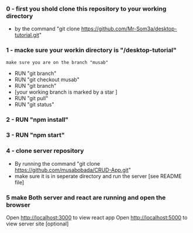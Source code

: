 ### 0 - first you shold clone this repository to your working directory 
  - by the command "git clone https://github.com/Mr-Som3a/desktop-tutorial.git"
### 1 - macke sure your workin directory is "/desktop-tutorial"
    make sure you are on the branch "musab"
  - RUN "git branch"
  - RUN "git checkout musab"
  - RUN "git branch"
  - [your working branch is marked by a star ]
  - RUN "git pull"
  - RUN "git status"
  
### 2 - RUN "npm install"
### 3 - RUN "npm start"
### 4 - clone server repository
  - By running the command "git clone https://github.com/musabobada/CRUD-App.git"
  - make sure it is in seperate directory and run the server [see README file]
### 5 make Both server and react are running and open the browser
Open [http://localhost:3000](http://localhost:3000) to view react app 
Open [http://localhost:5000](http://localhost:5000) to view server site [optional]